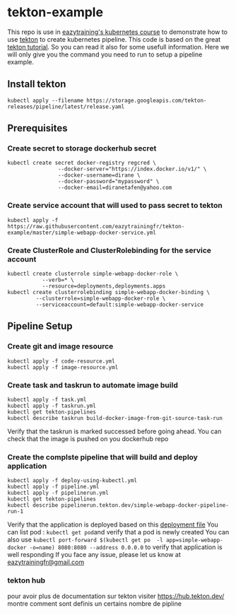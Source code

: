 # tekton-example
This repo is use in [eazytraining's kubernetes course](https://eazytraining.fr/cours/kubernetes-les-bases-pour-devops) to demonstrate how to use [tekton](https://github.com/tektoncd/pipeline) to create kubernetes pipeline.
This code is based on the great [tekton tutorial](https://github.com/tektoncd/pipeline/blob/master/docs/tutorial.md). So you can read it also for some usefull information.
Here we will only give you the command you need to run to setup a pipeline example.
## Install tekton

    kubectl apply --filename https://storage.googleapis.com/tekton-releases/pipeline/latest/release.yaml

## Prerequisites
### Create secret to storage dockerhub secret

    kubectl create secret docker-registry regcred \
                    --docker-server="https://index.docker.io/v1/" \
                    --docker-username=dirane \
                    --docker-password="mypassword" \
                    --docker-email=diranetafen@yahoo.com
    
### Create service account that will used to pass secret to tekton

    kubectl apply -f https://raw.githubusercontent.com/eazytrainingfr/tekton-example/master/simple-webapp-docker-service.yml
    
### Create ClusterRole and ClusterRolebinding for the service account

    kubectl create clusterrole simple-webapp-docker-role \
               --verb=* \
               --resource=deployments,deployments.apps
    kubectl create clusterrolebinding simple-webapp-docker-binding \
             --clusterrole=simple-webapp-docker-role \
             --serviceaccount=default:simple-webapp-docker-service

## Pipeline Setup
    
### Create git and image resource

    kubectl apply -f code-resource.yml 
    kubectl apply -f image-resource.yml

### Create task and taskrun to automate image build

    kubectl apply -f task.yml
    kubectl apply -f taskrun.yml
    kubectl get tekton-pipelines
    kubectl describe taskrun build-docker-image-from-git-source-task-run

Verify that the taskrun is marked successed before going ahead.
You can check that the image is pushed on you dockerhub repo
  
### Create the complste pipeline that will build and deploy application
    kubectl apply -f deploy-using-kubectl.yml
    kubectl apply -f pipeline.yml
    kubectl apply -f pipelinerun.yml
    kubectl get tekton-pipelines
    kubectl describe pipelinerun.tekton.dev/simple-webapp-docker-pipeline-run-1

Verify that the application is deployed based on this [deployment file](https://github.com/eazytrainingfr/simple-webapp-docker/blob/master/kubernetes/deployment.yml) 
You can list pod : `kubectl get pod`and verify that a pod is newly created
You can also use `kubectl port-forward $(kubectl get po  -l app=simple-webapp-docker -o=name) 8080:8080 --address 0.0.0.0` to verify that application is well responding
If you face any issue, please let us know at eazytrainingfr@gmail.com

### tekton hub
pour avoir plus de documentation sur tekton visiter https://hub.tekton.dev/ montre comment sont definis un certains nombre de pipline 
